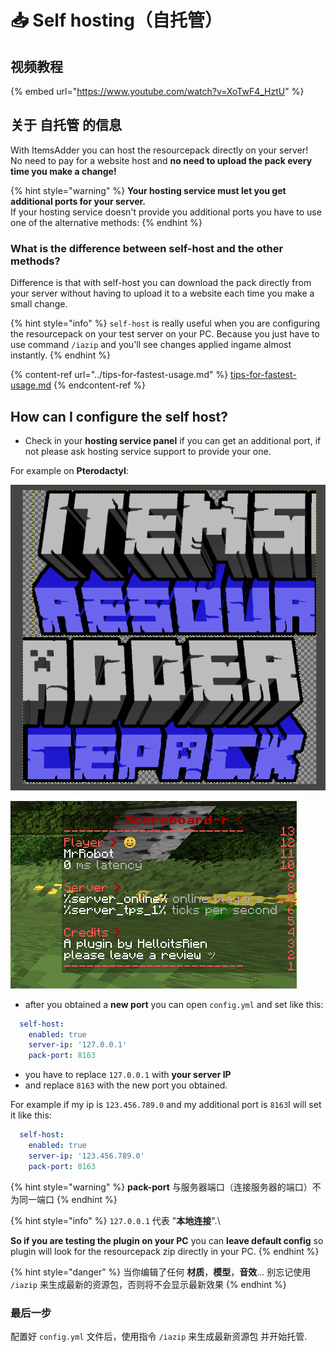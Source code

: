 # 📥 Self hosting（自托管）

## 视频教程

{% embed url="https://www.youtube.com/watch?v=XoTwF4_HztU" %}

## 关于 自托管 的信息

With ItemsAdder you can host the resourcepack directly on your server!\
No need to pay for a website host and **no need to upload the pack every time you make a change!**

{% hint style="warning" %}
**Your hosting service must let you get additional ports for your server.**\
If your hosting service doesn't provide you additional ports you have to use one of the alternative methods:
{% endhint %}

### What is the difference between self-host and the other methods?

Difference is that with self-host you can download the pack directly from your server without having to upload it to a website each time you make a small change.

{% hint style="info" %}
`self-host` is really useful when you are configuring the resourcepack on your test server on your PC. Because you just have to use command `/iazip` and you'll see changes applied ingame almost instantly.
{% endhint %}

{% content-ref url="../tips-for-fastest-usage.md" %}
[tips-for-fastest-usage.md](../tips-for-fastest-usage.md)
{% endcontent-ref %}

## How can I configure the self host?

* Check in your **hosting service panel** if you can get an additional port, if not please ask hosting service support to provide your one.

For example on **Pterodactyl**:

![](<../../.gitbook/assets/immagine (104).png>)

![](<../../.gitbook/assets/immagine (101).png>)

* after you obtained a **new port** you can open `config.yml` and set like this:

```yaml
  self-host:
    enabled: true
    server-ip: '127.0.0.1'
    pack-port: 8163
```

* you have to replace `127.0.0.1` with **your server IP**
* and replace `8163` with the new port you obtained.

For example if my ip is `123.456.789.0` and my additional port is `8163`I will set it like this:

```yaml
  self-host:
    enabled: true
    server-ip: '123.456.789.0'
    pack-port: 8163
```

{% hint style="warning" %}
**pack-port** 与服务器端口（连接服务器的端口）不为同一端口
{% endhint %}

{% hint style="info" %}
`127.0.0.1` 代表 "**本地连接**".\

**So if you are testing the plugin on your PC** you can **leave default config** so plugin will look for the resourcepack zip directly in your PC.
{% endhint %}

{% hint style="danger" %}
当你编辑了任何 **材质**，**模型**，**音效**... 别忘记使用 `/iazip` 来生成最新的资源包，否则将不会显示最新效果
{% endhint %}

### 最后一步

配置好 `config.yml` 文件后，使用指令 `/iazip` 来生成最新资源包 并开始托管.
